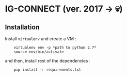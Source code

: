 # IG-CONNECT (ver. 2017 -> :skull:)

## Installation
Install ``virtualenv`` and create a VM :
```
	virtualenv env -p *path to python 2.7*
	source env/bin/activate
```

and then, install rest of the dependencies :
```
	pip install -r requirements.txt
```
